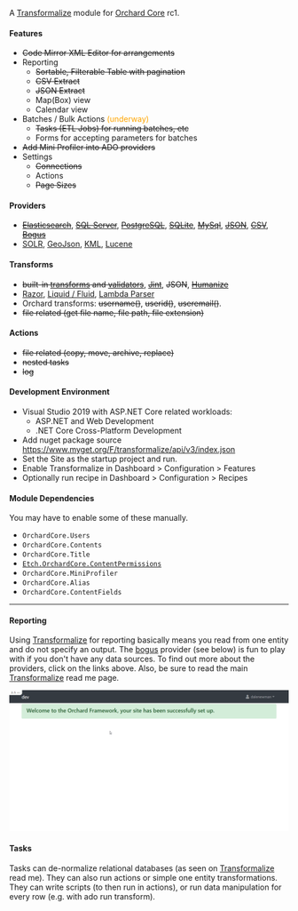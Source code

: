 A [Transformalize](https://github.com/dalenewman/Transformalize) 
module for [Orchard Core](https://github.com/OrchardCMS/OrchardCore) rc1. 

#### Features
- <strike>Code Mirror XML Editor for arrangements</strike>
- Reporting
   - <strike>Sortable, Filterable Table with pagination</strike>
   - <strike>CSV Extract</strike>
   - <strike>JSON Extract</strike>
   - Map(Box) view
   - Calendar view
- Batches / Bulk Actions <span style="color:orange;">(underway)</span>
  - <strike>Tasks (ETL Jobs) for running batches, etc</strike>
  - Forms for accepting parameters for batches
- <strike>Add Mini Profiler into ADO providers</strike>
- Settings
  - <strike>Connections</strike>
  - Actions
  - <strike>Page Sizes</strike>

#### Providers
- <strike>[Elasticsearch](https://github.com/dalenewman/Transformalize.Provider.Elasticsearch)</strike>, <strike>[SQL Server](https://github.com/dalenewman/Transformalize.Provider.SqlServer)</strike>, <strike>[PostgreSQL](https://github.com/dalenewman/Transformalize.Provider.PostgreSql)</strike>, <strike>[SQLite](https://github.com/dalenewman/Transformalize.Provider.SQLite)</strike>, <strike>[MySql](https://github.com/dalenewman/Transformalize.Provider.MySql)</strike>, <strike>[JSON](https://github.com/dalenewman/Transformalize.Provider.JSON)</strike>, <strike>[CSV](https://github.com/dalenewman/Transformalize.Provider.CsvHelper)</strike>, <strike>[Bogus](https://github.com/dalenewman/Transformalize.Provider.Bogus)</strike>
- [SOLR](https://github.com/dalenewman/Transformalize.Provider.SOLR), [GeoJson](https://github.com/dalenewman/Transformalize.Provider.GeoJson), [KML](https://github.com/dalenewman/Transformalize/tree/master/Providers/Kml), [Lucene](https://github.com/dalenewman/Transformalize.Provider.Lucene)

#### Transforms
- <strike>built-in [transforms](https://github.com/dalenewman/Transformalize/blob/master/Containers/Autofac/Transformalize.Container.Autofac.Shared/TransformBuilder.cs) and [validators](https://github.com/dalenewman/Transformalize/blob/master/Containers/Autofac/Transformalize.Container.Autofac.Shared/ValidateBuilder.cs)</strike>, <strike>[Jint](https://github.com/dalenewman/Transformalize.Transform.Jint
)</strike>, <strike>JSON</strike>, <strike>[Humanize](https://github.com/dalenewman/Transformalize.Transform.Humanizer)</strike>
- [Razor](https://github.com/dalenewman/Transformalize.Provider.Razor), [Liquid / Fluid](https://github.com/dalenewman/Transformalize.Transform.Fluid
), [Lambda Parser](https://github.com/dalenewman/Transformalize.Transform.LambdaParser)
- Orchard transforms: <strike>username()</strike>, <strike>userid()</strike>, <strike>useremail()</strike>.
- <strike>file related (get file name, file path, file extension)</strike>

#### Actions
- <strike>file related (copy, move, archive, replace)</strike>
- <strike>nested tasks</strike>
- <strike>log</strike>

#### Development Environment
- Visual Studio 2019 with ASP.NET Core related workloads:
  - ASP.NET and Web Development
  - .NET Core Cross-Platform Development
- Add nuget package source https://www.myget.org/F/transformalize/api/v3/index.json
- Set the Site as the startup project and run.
- Enable Transformalize in Dashboard > Configuration > Features
- Optionally run recipe in Dashboard > Configuration > Recipes

#### Module Dependencies
You may have to enable some of these manually.
- `OrchardCore.Users`
- `OrchardCore.Contents`
- `OrchardCore.Title`
- [`Etch.OrchardCore.ContentPermissions`](https://github.com/EtchUK/Etch.OrchardCore.ContentPermissions)
- `OrchardCore.MiniProfiler`
- `OrchardCore.Alias`
- `OrchardCore.ContentFields`

---

#### Reporting
Using [Transformalize](https://github.com/dalenewman/Transformalize) for reporting basically means you 
read from one entity and do not specify an output.  The [bogus](https://github.com/dalenewman/Transformalize.Provider.Bogus) provider 
(see below) is fun to play with if you don't have any data sources.  To find out 
more about the providers, click on the links above.  Also, be sure to read 
the main [Transformalize](https://github.com/dalenewman/Transformalize) read me page.

![bogus report](bogus.gif)

#### Tasks
Tasks can de-normalize relational databases (as seen on [Transformalize](https://github.com/dalenewman/Transformalize) read me).
They can also run actions or simple one entity transformations.  They can write scripts 
(to then run in actions), or run data manipulation for every row (e.g. with ado run transform).